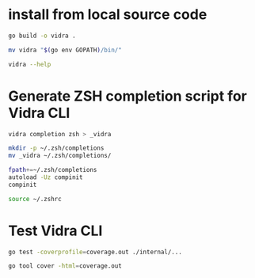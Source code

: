 # install from local source code
```bash
go build -o vidra .

mv vidra "$(go env GOPATH)/bin/"

vidra --help
```

# Generate ZSH completion script for Vidra CLI
```bash
vidra completion zsh > _vidra

mkdir -p ~/.zsh/completions
mv _vidra ~/.zsh/completions/

fpath+=~/.zsh/completions
autoload -Uz compinit
compinit

source ~/.zshrc
```

# Test Vidra CLI

```bash
go test -coverprofile=coverage.out ./internal/...

go tool cover -html=coverage.out
```
